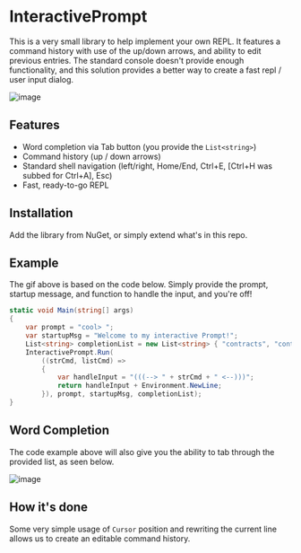 # InteractivePrompt

This is a very small library to help implement your own REPL. It features a command history with use of the up/down arrows, and ability to edit previous entries. The standard console doesn't provide enough functionality, and this solution provides a better way to create a fast repl / user input dialog.

![image](http://cint.io/interactiveprompt.gif)

## Features

- Word completion via Tab button (you provide the `List<string>`)
- Command history (up / down arrows)
- Standard shell navigation (left/right, Home/End, Ctrl+E, [Ctrl+H was subbed for Ctrl+A], Esc)
- Fast, ready-to-go REPL

## Installation
Add the library from NuGet, or simply extend what's in this repo.

## Example
The gif above is based on the code below.  Simply provide the prompt, startup message, and function to handle the input, and you're off!

```c#
static void Main(string[] args)
{
    var prompt = "cool> ";
    var startupMsg = "Welcome to my interactive Prompt!";
    List<string> completionList = new List<string> { "contracts", "contractearnings", "cancels", "cancellationInfo", "cantankerous" };
    InteractivePrompt.Run(
        ((strCmd, listCmd) =>
        {
            var handleInput = "(((--> " + strCmd + " <--)))";
            return handleInput + Environment.NewLine;
        }), prompt, startupMsg, completionList);
}
```
## Word Completion

The code example above will also give you the ability to tab through the provided list, as seen below.

![image](http://cint.io/codecompletion.gif)


## How it's done
Some very simple usage of `Cursor` position and rewriting the current line allows us to create an editable command history.
